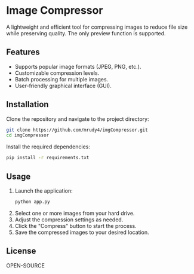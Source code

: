 # Image Compressor

A lightweight and efficient tool for compressing images to reduce file size while preserving quality.
The only preview function is supported.

## Features
- Supports popular image formats (JPEG, PNG, etc.).
- Customizable compression levels.
- Batch processing for multiple images.
- User-friendly graphical interface (GUI).

## Installation
Clone the repository and navigate to the project directory:
```bash
git clone https://github.com/mrudy4/imgCompressor.git
cd imgCompressor
```

Install the required dependencies:
```bash
pip install -r requirements.txt
```

## Usage
1. Launch the application:
    ```bash
    python app.py
    ```
2. Select one or more images from your hard drive.
3. Adjust the compression settings as needed.
4. Click the "Compress" button to start the process.
5. Save the compressed images to your desired location.

## License

OPEN-SOURCE